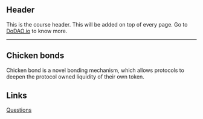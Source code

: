 ## Header
This is the course header. This will be added on top of every page. Go to [DoDAO.io](https://www.dodao.io) to know more.

---

## Chicken bonds
 
Chicken bond is a novel bonding mechanism, which allows protocols to deepen the protocol owned liquidity of their own token. 


## Links




[Questions](./../../generated/questions/chicken-bonds.md)